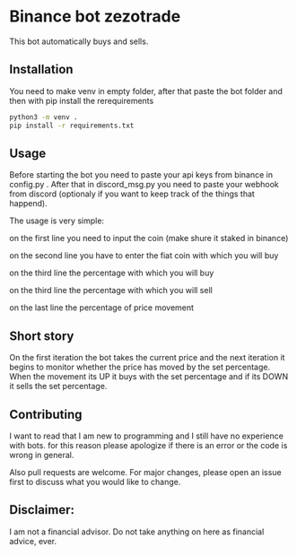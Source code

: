 # Binance bot zezotrade

This bot automatically buys and sells.

## Installation

You need to make venv in empty folder, after that paste the bot folder and then with pip install the rerequirements

```bash
python3 -m venv .
pip install -r requirements.txt
```

## Usage

Before starting the bot you need to paste your api keys from binance in config.py . After that in discord_msg.py you need to paste your webhook from discord (optionaly if you want to keep track of the things that happend).

The usage is very simple:

on the first line you need to input the coin (make shure it staked in binance)

on the second line you have to enter the fiat coin with which you will buy

on the third line the percentage with which you will buy

on the third line the percentage with which you will sell

on the last line the percentage of price movement

## Short story
On the first iteration the bot takes the current price and the next iteration it begins to monitor whether the price has moved by the set percentage. When the movement its UP it buys with the set percentage and if its DOWN it sells the set percentage.

## Contributing

I want to read that I am new to programming and I still have no experience with bots. for this reason please apologize if there is an error or the code is wrong in general.

Also pull requests are welcome. For major changes, please open an issue first to discuss what you would like to change.


## Disclaimer:

 I am not a financial advisor. Do not take anything on here as financial advice, ever.
